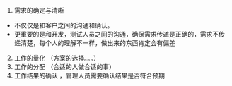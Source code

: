 1. 需求的确定与清晰
* 不仅仅是和客户之间的沟通和确认。
* 更重要的是和开发，测试人员之间的沟通，确保需求传递是正确的，需求不传递清楚，每个人的理解不一样，做出来的东西肯定会有偏差 
2. 工作的量化 （方案的选择。。。）
3. 工作的分配 （合适的人做合适的事）
4. 工作结果的确认 ，管理人员需要确认结果是否符合预期